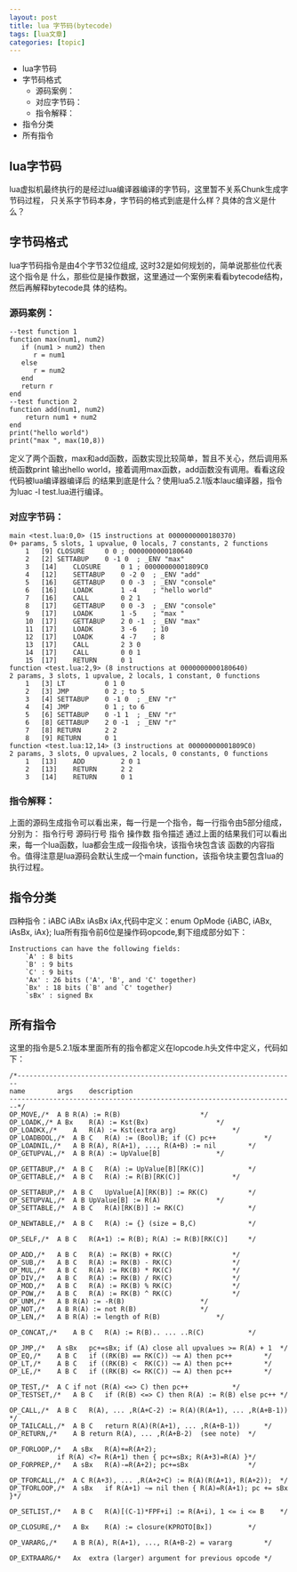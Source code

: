 ```yaml
---
layout: post
title: lua 字节码(bytecode) 
tags: [lua文章]
categories: [topic]
---
```

  * lua字节码
  * 字节码格式
    * 源码案例：
    * 对应字节码：
    * 指令解释：
  * 指令分类
  * 所有指令

## lua字节码

lua虚拟机最终执行的是经过lua编译器编译的字节码，这里暂不关系Chunk生成字节码过程， 只关系字节码本身，字节码的格式到底是什么样？具体的含义是什么？

## 字节码格式

lua字节码指令是由4个字节32位组成, 这时32是如何规划的，简单说那些位代表这个指令是
什么，那些位是操作数据，这里通过一个案例来看看bytecode结构，然后再解释bytecode具 体的结构。

### 源码案例：

    
    
    --test function 1
    function max(num1, num2)
       if (num1 > num2) then
    	  r = num1
       else
    	  r = num2
       end
       return r
    end
    --test function 2
    function add(num1, num2)
    	return num1 + num2
    end
    print("hello world")
    print("max ", max(10,8))
    

定义了两个函数，max和add函数，函数实现比较简单，暂且不关心，然后调用系统函数print 输出hello
world，接着调用max函数，add函数没有调用。看看这段代码被lua编译器编译后
的结果到底是什么？使用lua5.2.1版本lauc编译器，指令为luac -l test.lua进行编译。

### 对应字节码：

    
    
    main <test.lua:0,0> (15 instructions at 0000000000180370)
    0+ params, 5 slots, 1 upvalue, 0 locals, 7 constants, 2 functions
    	1	[9]	CLOSURE  	0 0	; 0000000000180640
    	2	[2]	SETTABUP 	0 -1 0	; _ENV "max"
    	3	[14]	CLOSURE  	0 1	; 00000000001809C0
    	4	[12]	SETTABUP 	0 -2 0	; _ENV "add"
    	5	[16]	GETTABUP 	0 0 -3	; _ENV "console"
    	6	[16]	LOADK    	1 -4	; "hello world"
    	7	[16]	CALL     	0 2 1
    	8	[17]	GETTABUP 	0 0 -3	; _ENV "console"
    	9	[17]	LOADK    	1 -5	; "max "
    	10	[17]	GETTABUP 	2 0 -1	; _ENV "max"
    	11	[17]	LOADK    	3 -6	; 10
    	12	[17]	LOADK    	4 -7	; 8
    	13	[17]	CALL     	2 3 0
    	14	[17]	CALL     	0 0 1
    	15	[17]	RETURN   	0 1
    function <test.lua:2,9> (8 instructions at 0000000000180640)
    2 params, 3 slots, 1 upvalue, 2 locals, 1 constant, 0 functions
    	1	[3]	LT       	0 1 0
    	2	[3]	JMP      	0 2	; to 5
    	3	[4]	SETTABUP 	0 -1 0	; _ENV "r"
    	4	[4]	JMP      	0 1	; to 6
    	5	[6]	SETTABUP 	0 -1 1	; _ENV "r"
    	6	[8]	GETTABUP 	2 0 -1	; _ENV "r"
    	7	[8]	RETURN   	2 2
    	8	[9]	RETURN   	0 1
    function <test.lua:12,14> (3 instructions at 00000000001809C0)
    2 params, 3 slots, 0 upvalues, 2 locals, 0 constants, 0 functions
    	1	[13]	ADD      	2 0 1
    	2	[13]	RETURN   	2 2
    	3	[14]	RETURN   	0 1
    

### 指令解释：

上面的源码生成指令可以看出来，每一行是一个指令，每一行指令由5部分组成，分别为： 指令行号 源码行号 指令 操作数 指令描述
通过上面的结果我们可以看出来，每一个lua函数，lua都会生成一段指令块，该指令块包含该 函数的内容指令。值得注意是lua源码会默认生成一个main
function，该指令块主要包含lua的 执行过程。

## 指令分类

四种指令：iABC iABx iAsBx iAx,代码中定义：enum OpMode {iABC, iABx, iAsBx, iAx};
lua所有指令前6位是操作码opcode,剩下组成部分如下：

    
    
    Instructions can have the following fields:
    	`A' : 8 bits
    	`B' : 9 bits
    	`C' : 9 bits
    	'Ax' : 26 bits ('A', 'B', and 'C' together)
    	`Bx' : 18 bits (`B' and `C' together)
    	`sBx' : signed Bx
    

## 所有指令

这里的指令是5.2.1版本里面所有的指令都定义在lopcode.h头文件中定义，代码如下：

    
    
    /*----------------------------------------------------------------------
    name		args	description
    ------------------------------------------------------------------------*/
    OP_MOVE,/*	A B	R(A) := R(B)					*/
    OP_LOADK,/*	A Bx	R(A) := Kst(Bx)					*/
    OP_LOADKX,/*	A 	R(A) := Kst(extra arg)				*/
    OP_LOADBOOL,/*	A B C	R(A) := (Bool)B; if (C) pc++			*/
    OP_LOADNIL,/*	A B	R(A), R(A+1), ..., R(A+B) := nil		*/
    OP_GETUPVAL,/*	A B	R(A) := UpValue[B]				*/
    
    OP_GETTABUP,/*	A B C	R(A) := UpValue[B][RK(C)]			*/
    OP_GETTABLE,/*	A B C	R(A) := R(B)[RK(C)]				*/
    
    OP_SETTABUP,/*	A B C	UpValue[A][RK(B)] := RK(C)			*/
    OP_SETUPVAL,/*	A B	UpValue[B] := R(A)				*/
    OP_SETTABLE,/*	A B C	R(A)[RK(B)] := RK(C)				*/
    
    OP_NEWTABLE,/*	A B C	R(A) := {} (size = B,C)				*/
    
    OP_SELF,/*	A B C	R(A+1) := R(B); R(A) := R(B)[RK(C)]		*/
    
    OP_ADD,/*	A B C	R(A) := RK(B) + RK(C)				*/
    OP_SUB,/*	A B C	R(A) := RK(B) - RK(C)				*/
    OP_MUL,/*	A B C	R(A) := RK(B) * RK(C)				*/
    OP_DIV,/*	A B C	R(A) := RK(B) / RK(C)				*/
    OP_MOD,/*	A B C	R(A) := RK(B) % RK(C)				*/
    OP_POW,/*	A B C	R(A) := RK(B) ^ RK(C)				*/
    OP_UNM,/*	A B	R(A) := -R(B)					*/
    OP_NOT,/*	A B	R(A) := not R(B)				*/
    OP_LEN,/*	A B	R(A) := length of R(B)				*/
    
    OP_CONCAT,/*	A B C	R(A) := R(B).. ... ..R(C)			*/
    
    OP_JMP,/*	A sBx	pc+=sBx; if (A) close all upvalues >= R(A) + 1	*/
    OP_EQ,/*	A B C	if ((RK(B) == RK(C)) ~= A) then pc++		*/
    OP_LT,/*	A B C	if ((RK(B) <  RK(C)) ~= A) then pc++		*/
    OP_LE,/*	A B C	if ((RK(B) <= RK(C)) ~= A) then pc++		*/
    
    OP_TEST,/*	A C	if not (R(A) <=> C) then pc++			*/
    OP_TESTSET,/*	A B C	if (R(B) <=> C) then R(A) := R(B) else pc++	*/
    
    OP_CALL,/*	A B C	R(A), ... ,R(A+C-2) := R(A)(R(A+1), ... ,R(A+B-1)) */
    OP_TAILCALL,/*	A B C	return R(A)(R(A+1), ... ,R(A+B-1))		*/
    OP_RETURN,/*	A B	return R(A), ... ,R(A+B-2)	(see note)	*/
    
    OP_FORLOOP,/*	A sBx	R(A)+=R(A+2);
    			if R(A) <?= R(A+1) then { pc+=sBx; R(A+3)=R(A) }*/
    OP_FORPREP,/*	A sBx	R(A)-=R(A+2); pc+=sBx				*/
    
    OP_TFORCALL,/*	A C	R(A+3), ... ,R(A+2+C) := R(A)(R(A+1), R(A+2));	*/
    OP_TFORLOOP,/*	A sBx	if R(A+1) ~= nil then { R(A)=R(A+1); pc += sBx }*/
    
    OP_SETLIST,/*	A B C	R(A)[(C-1)*FPF+i] := R(A+i), 1 <= i <= B	*/
    
    OP_CLOSURE,/*	A Bx	R(A) := closure(KPROTO[Bx])			*/
    
    OP_VARARG,/*	A B	R(A), R(A+1), ..., R(A+B-2) = vararg		*/
    
    OP_EXTRAARG/*	Ax	extra (larger) argument for previous opcode	*/